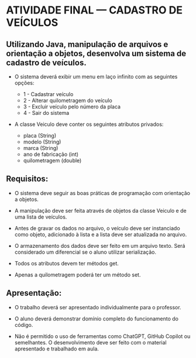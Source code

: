 # ATIVIDADE FINAL — CADASTRO DE VEÍCULOS

## Utilizando Java, manipulação de arquivos e orientação a objetos, desenvolva um sistema de cadastro de veículos.
* O sistema deverá exibir um menu em laço infinito com as seguintes opções:
  * 1 - Cadastrar veículo
  * 2 - Alterar quilometragem do veículo
  * 3 - Excluir veículo pelo número da placa
  * 4 - Sair do sistema
    
* A classe Veiculo deve conter os seguintes atributos privados:
  * placa (String)
  * modelo (String)
  * marca (String)
  * ano de fabricação (int)
  * quilometragem (double)

 ## Requisitos:
  * O sistema deve seguir as boas práticas de programação com orientação a objetos.
  * A manipulação deve ser feita através de objetos da classe Veiculo e de uma lista de veículos.
  * Antes de gravar os dados no arquivo, o veículo deve ser instanciado como objeto, adicionado à lista e a lista deve ser atualizada no arquivo.
  * O armazenamento dos dados deve ser feito em um arquivo texto. Será considerado um diferencial se o aluno utilizar serialização.


  * Todos os atributos devem ter métodos get.
  * Apenas a quilometragem poderá ter um método set.

## Apresentação:
  * O trabalho deverá ser apresentado individualmente para o professor.
  * O aluno deverá demonstrar domínio completo do funcionamento do código.

* Não é permitido o uso de ferramentas como ChatGPT, GitHub Copilot ou semelhantes. O desenvolvimento deve ser feito com o material apresentado e trabalhado em aula.
